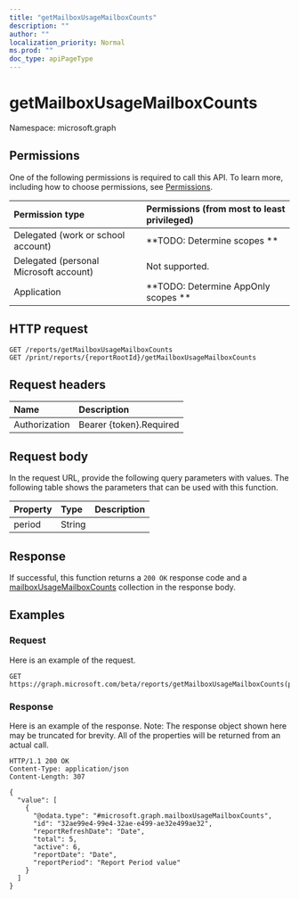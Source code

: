 ```yaml
---
title: "getMailboxUsageMailboxCounts"
description: ""
author: ""
localization_priority: Normal
ms.prod: ""
doc_type: apiPageType
---
```


# getMailboxUsageMailboxCounts

Namespace: microsoft.graph



## Permissions
One of the following permissions is required to call this API. To learn more, including how to choose permissions, see [Permissions](/concepts/permissions-reference.md).

|Permission type|Permissions (from most to least privileged)|
|:---|:---|
|Delegated (work or school account)|**TODO: Determine scopes **|
|Delegated (personal Microsoft account)|Not supported.|
|Application|**TODO: Determine AppOnly scopes **|

## HTTP request
<!-- {
  "blockType": "ignored"
}
-->
``` http
GET /reports/getMailboxUsageMailboxCounts
GET /print/reports/{reportRootId}/getMailboxUsageMailboxCounts
```

## Request headers
|Name|Description|
|:---|:---|
|Authorization|Bearer {token}.Required|

## Request body
In the request URL, provide the following query parameters with values.
The following table shows the parameters that can be used with this function.

|Property|Type|Description|
|:---|:---|:---|
|period|String||



## Response
If successful, this function returns a `200 OK` response code and a [mailboxUsageMailboxCounts](../resources/mailboxusagemailboxcounts.md) collection in the response body.

## Examples

### Request
Here is an example of the request.
<!-- {
  "blockType": "request",
  "name": "reportroot_getmailboxusagemailboxcounts"
}
-->
``` http
GET https://graph.microsoft.com/beta/reports/getMailboxUsageMailboxCounts(period='parameterValue')
```

### Response
Here is an example of the response. Note: The response object shown here may be truncated for brevity. All of the properties will be returned from an actual call.
<!-- {
  "blockType": "response",
  "truncated": true,
  "@odata.type": "collection(microsoft.graph.mailboxusagemailboxcounts)"
}
-->
``` http
HTTP/1.1 200 OK
Content-Type: application/json
Content-Length: 307

{
  "value": [
    {
      "@odata.type": "#microsoft.graph.mailboxUsageMailboxCounts",
      "id": "32ae99e4-99e4-32ae-e499-ae32e499ae32",
      "reportRefreshDate": "Date",
      "total": 5,
      "active": 6,
      "reportDate": "Date",
      "reportPeriod": "Report Period value"
    }
  ]
}
```

